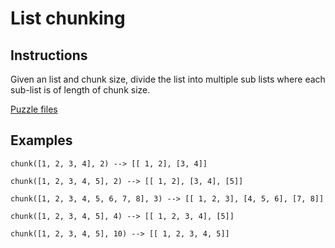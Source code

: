 # List chunking

## Instructions

Given an list and chunk size, divide the list into multiple sub lists where each sub-list is of length of chunk size.

[Puzzle files](.)

## Examples

```
chunk([1, 2, 3, 4], 2) --> [[ 1, 2], [3, 4]]

chunk([1, 2, 3, 4, 5], 2) --> [[ 1, 2], [3, 4], [5]]

chunk([1, 2, 3, 4, 5, 6, 7, 8], 3) --> [[ 1, 2, 3], [4, 5, 6], [7, 8]]

chunk([1, 2, 3, 4, 5], 4) --> [[ 1, 2, 3, 4], [5]]

chunk([1, 2, 3, 4, 5], 10) --> [[ 1, 2, 3, 4, 5]]
```

